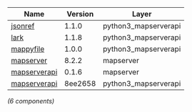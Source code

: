 | Name | Version | Layer |
| --- | --- | --- |
| [jsonref](https://pypi.org/project/jsonref) | 1.1.0 | python3_mapserverapi |
| [lark](https://github.com/lark-parser/lark) | 1.1.8 | python3_mapserverapi |
| [mappyfile](http://github.com/geographika/mappyfile) | 1.0.0 | python3_mapserverapi |
| [mapserver](http://mapserver.org) | 8.2.2 | mapserver |
| [mapserverapi](https://github.com/metwork-framework/mapserverapi) | 0.1.6 | mapserver |
| [mapserverapi](https://github.com/metwork-framework/mapserverapi_python) | 8ee2658 | python3_mapserverapi |

*(6 components)*
